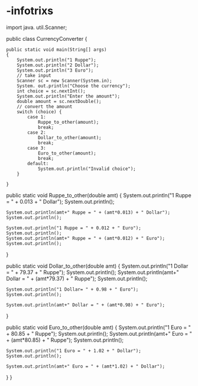 # -infotrixs
import java. util.Scanner;

public class CurrencyConverter {

    public static void main(String[] args) 
    {
        System.out.println("1 Ruppe");
        System.out.println("2 Dollar");
        System.out.println("3 Euro");
        // take input
        Scanner sc = new Scanner(System.in);
        System. out.println("Choose the currency");
        int choice = sc.nextInt();
        System.out.println("Enter the amount");
        double amount = sc.nextDouble();
        // convert the amount
        switch (choice) {
            case 1:
                Ruppe_to_other(amount);
                break;
            case 2:
                Dollar_to_other(amount);
                break;
            case 3:
                Euro_to_other(amount);
                break;
            default:
                System.out.println("Invalid choice");
        }

    }

public static void Ruppe_to_other(double amt)
{
    System.out.println("1 Ruppe = " + 0.013 + " Dollar");
    System.out.println();

    System.out.println(amt+" Ruppe = " + (amt*0.013) + " Dollar");
    System.out.println();

    System.out.println("1 Ruppe = " + 0.012 + " Euro");
    System.out.println();
    System.out.println(amt+" Ruppe = " + (amt*0.012) + " Euro");
    System.out.println();

}
    

public static void Dollar_to_other(double amt) 
{
    System.out.println("1 Dollar = " + 79.37 + " Ruppe");
    System.out.println();
    System.out.println(amt+" Dollar = " + (amt*79.37) + " Ruppe");
    System.out.println();

    System.out.println("1 Dollar= " + 0.98 + " Euro");
    System.out.println();

    System.out.println(amt+" Dollar = " + (amt*0.98) + " Euro");
}

    

public static void Euro_to_other(double amt)
{
    System.out.println("1 Euro = " + 80.85 + " Ruppe");
    System.out.println();
    System.out.println(amt+" Euro = " + (amt*80.85) + " Ruppe");
    System.out.println();

    System.out.println("1 Euro = " + 1.02 + " Dollar");
    System.out.println();

    System.out.println(amt+" Euro = " + (amt*1.02) + " Dollar");
}
}
